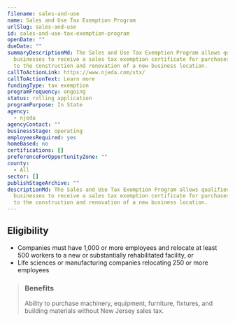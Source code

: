 ```yaml
---
filename: sales-and-use
name: Sales and Use Tax Exemption Program
urlSlug: sales-and-use
id: sales-and-use-tax-exemption-program
openDate: ""
dueDate: ""
summaryDescriptionMd: The Sales and Use Tax Exemption Program allows qualified
  businesses to receive a sales tax exemption certificate for purchases related
  to the construction and renovation of a new business location.
callToActionLink: https://www.njeda.com/stx/
callToActionText: Learn more
fundingType: tax exemption
programFrequency: ongoing
status: rolling application
programPurpose: In State
agency:
  - njeda
agencyContact: ""
businessStage: operating
employeesRequired: yes
homeBased: no
certifications: []
preferenceForOpportunityZone: ""
county:
  - All
sector: []
publishStageArchive: ""
descriptionMd: The Sales and Use Tax Exemption Program allows qualified
  businesses to receive a sales tax exemption certificate for purchases related
  to the construction and renovation of a new business location.
---
```


## Eligibility

- Companies must have 1,000 or more employees and relocate at least 500 workers to a new or substantially rehabilitated facility, or
- Life sciences or manufacturing companies relocating 250 or more employees

> ### Benefits
>
> Ability to purchase machinery, equipment, furniture, fixtures, and building materials without New Jersey sales tax.
